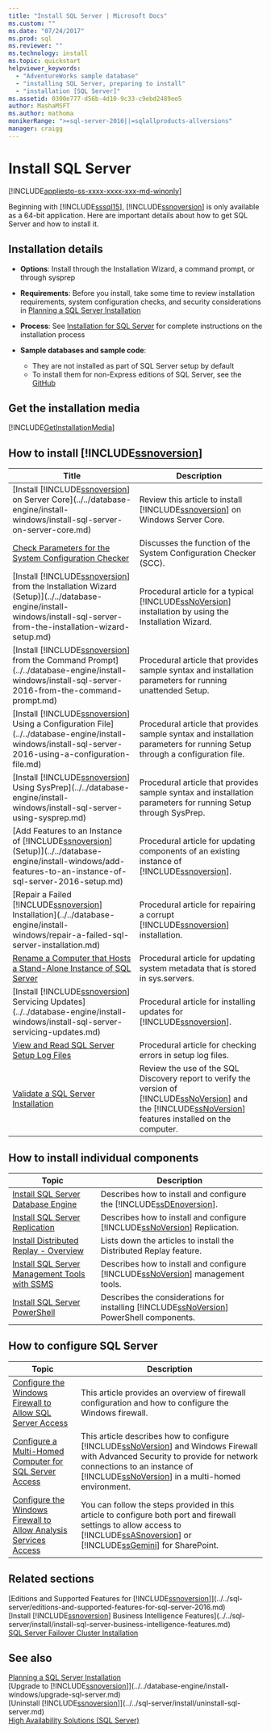 ```yaml
---
title: "Install SQL Server | Microsoft Docs"
ms.custom: ""
ms.date: "07/24/2017"
ms.prod: sql
ms.reviewer: ""
ms.technology: install
ms.topic: quickstart
helpviewer_keywords: 
  - "AdventureWorks sample database"
  - "installing SQL Server, preparing to install"
  - "installation [SQL Server]"
ms.assetid: 0300e777-d56b-4d10-9c33-c9ebd2489ee5
author: MashaMSFT
ms.author: mathoma
monikerRange: ">=sql-server-2016||=sqlallproducts-allversions"
manager: craigg
---
```

# Install SQL Server
[!INCLUDE[appliesto-ss-xxxx-xxxx-xxx-md-winonly](../../includes/appliesto-ss-xxxx-xxxx-xxx-md-winonly.md)]
 
 Beginning with [!INCLUDE[sssql15](../../includes/sssql15-md.md)], [!INCLUDE[ssnoversion](../../includes/ssnoversion-md.md)] is only available as a 64-bit application. Here are important details about how to get SQL Server and how to install it.

## Installation details
  
*  **Options**: Install through the Installation Wizard, a command prompt, or through sysprep
 
*  **Requirements**: Before you install, take some time to review installation requirements, system configuration checks, and security considerations in [Planning a SQL Server Installation](../../sql-server/install/planning-a-sql-server-installation.md) 

* **Process**: See [Installation for SQL Server](../../database-engine/install-windows/installation-for-sql-server-2016.md) for complete instructions on the installation process

* **Sample databases and sample code**: 
    * They are not installed as part of SQL Server setup by default 
    * To install them for non-Express editions of SQL Server, see the [GitHub](https://github.com/Microsoft/sql-server-samples)
    

## Get the installation media

[!INCLUDE[GetInstallationMedia](../../includes/getssmedia.md)]

## How to install [!INCLUDE[ssnoversion](../../includes/ssnoversion-md.md)]
 
|Title|Description|  
|-----------|-----------------|  
|[Install [!INCLUDE[ssnoversion](../../includes/ssnoversion-md.md)] on Server Core](../../database-engine/install-windows/install-sql-server-on-server-core.md)|Review this article to install [!INCLUDE[ssnoversion](../../includes/ssnoversion-md.md)] on Windows Server Core.|  
|[Check Parameters for the System Configuration Checker](../../database-engine/install-windows/check-parameters-for-the-system-configuration-checker.md)|Discusses the function of the System Configuration Checker (SCC).|  
|[Install [!INCLUDE[ssnoversion](../../includes/ssnoversion-md.md)] from the Installation Wizard &#40;Setup&#41;](../../database-engine/install-windows/install-sql-server-from-the-installation-wizard-setup.md)|Procedural article for a typical [!INCLUDE[ssNoVersion](../../includes/ssnoversion-md.md)] installation by using the Installation Wizard.|  
|[Install [!INCLUDE[ssnoversion](../../includes/ssnoversion-md.md)] from the Command Prompt](../../database-engine/install-windows/install-sql-server-2016-from-the-command-prompt.md)|Procedural article that provides sample syntax and installation parameters for running unattended Setup.|  
|[Install [!INCLUDE[ssnoversion](../../includes/ssnoversion-md.md)] Using a Configuration File](../../database-engine/install-windows/install-sql-server-2016-using-a-configuration-file.md)|Procedural article that provides sample syntax and installation parameters for running Setup through a configuration file.|  
|[Install [!INCLUDE[ssnoversion](../../includes/ssnoversion-md.md)] Using SysPrep](../../database-engine/install-windows/install-sql-server-using-sysprep.md)|Procedural article that provides sample syntax and installation parameters for running Setup through SysPrep.|  
|[Add Features to an Instance of [!INCLUDE[ssnoversion](../../includes/ssnoversion-md.md)] &#40;Setup&#41;](../../database-engine/install-windows/add-features-to-an-instance-of-sql-server-2016-setup.md)|Procedural article for updating components of an existing instance of [!INCLUDE[ssnoversion](../../includes/ssnoversion-md.md)].|  
|[Repair a Failed [!INCLUDE[ssnoversion](../../includes/ssnoversion-md.md)] Installation](../../database-engine/install-windows/repair-a-failed-sql-server-installation.md)|Procedural article for repairing a corrupt [!INCLUDE[ssnoversion](../../includes/ssnoversion-md.md)] installation.|  
|[Rename a Computer that Hosts a Stand-Alone Instance of SQL Server](../../database-engine/install-windows/rename-a-computer-that-hosts-a-stand-alone-instance-of-sql-server.md)|Procedural article for updating system metadata that is stored in sys.servers.|  
|[Install [!INCLUDE[ssnoversion](../../includes/ssnoversion-md.md)] Servicing Updates](../../database-engine/install-windows/install-sql-server-servicing-updates.md)|Procedural article for installing updates for [!INCLUDE[ssnoversion](../../includes/ssnoversion-md.md)].|  
|[View and Read SQL Server Setup Log Files](../../database-engine/install-windows/view-and-read-sql-server-setup-log-files.md)|Procedural article for checking errors in setup log files.|  
|[Validate a SQL Server Installation](../../database-engine/install-windows/validate-a-sql-server-installation.md)|Review the use of the SQL Discovery report to verify the version of [!INCLUDE[ssNoVersion](../../includes/ssnoversion-md.md)] and the [!INCLUDE[ssNoVersion](../../includes/ssnoversion-md.md)] features installed on the computer.|  
  
  
## How to install individual components  
  
|Topic|Description|  
|-----------|-----------------|  
|[Install SQL Server Database Engine](../../database-engine/install-windows/install-sql-server-database-engine.md)|Describes how to install and configure the [!INCLUDE[ssDEnoversion](../../includes/ssdenoversion-md.md)].|  
|[Install SQL Server Replication](../../database-engine/install-windows/install-sql-server-replication.md)|Describes how to install and configure [!INCLUDE[ssNoVersion](../../includes/ssnoversion-md.md)] Replication.|  
|[Install Distributed Replay - Overview](../../tools/distributed-replay/install-distributed-replay-overview.md)|Lists down the articles to install the Distributed Replay feature.|  
|[Install SQL Server Management Tools with SSMS](https://msdn.microsoft.com/library/af68d59a-a04d-4f23-9967-ad4ee2e63381)|Describes how to install and configure [!INCLUDE[ssNoVersion](../../includes/ssnoversion-md.md)] management tools.|  
|[Install SQL Server PowerShell](../../database-engine/install-windows/install-sql-server-powershell.md)|Describes the considerations for installing [!INCLUDE[ssNoVersion](../../includes/ssnoversion-md.md)] PowerShell components.|  
  

## How to configure SQL Server  
  
|Topic|Description|  
|-----------|-----------------|  
|[Configure the Windows Firewall to Allow SQL Server Access](../../sql-server/install/configure-the-windows-firewall-to-allow-sql-server-access.md)|This article provides an overview of firewall configuration and how to configure the Windows firewall.|  
|[Configure a Multi-Homed Computer for SQL Server Access](../../sql-server/install/configure-a-multi-homed-computer-for-sql-server-access.md)|This article describes how to configure [!INCLUDE[ssNoVersion](../../includes/ssnoversion-md.md)] and Windows Firewall with Advanced Security to provide for network connections to an instance of [!INCLUDE[ssNoVersion](../../includes/ssnoversion-md.md)] in a multi-homed environment.|  
|[Configure the Windows Firewall to Allow Analysis Services Access](../../analysis-services/instances/configure-the-windows-firewall-to-allow-analysis-services-access.md)|You can follow the steps provided in this article to configure both port and firewall settings to allow access to [!INCLUDE[ssASnoversion](../../includes/ssasnoversion-md.md)] or [!INCLUDE[ssGemini](../../includes/ssgemini-md.md)] for SharePoint.|  
  
## Related sections  
[Editions and Supported Features for [!INCLUDE[ssnoversion](../../includes/ssnoversion-md.md)]](../../sql-server/editions-and-supported-features-for-sql-server-2016.md)  
[Install [!INCLUDE[ssnoversion](../../includes/ssnoversion-md.md)] Business Intelligence Features](../../sql-server/install/install-sql-server-business-intelligence-features.md)  
  [SQL Server Failover Cluster Installation](../../sql-server/failover-clusters/install/sql-server-failover-cluster-installation.md)  
 
  
## See also  

[Planning a SQL Server Installation](../../sql-server/install/planning-a-sql-server-installation.md)   
 [Upgrade to [!INCLUDE[ssnoversion](../../includes/ssnoversion-md.md)]](../../database-engine/install-windows/upgrade-sql-server.md)   
 [Uninstall [!INCLUDE[ssnoversion](../../includes/ssnoversion-md.md)]](../../sql-server/install/uninstall-sql-server.md)   
 [High Availability Solutions &#40;SQL Server&#41;](../../sql-server/failover-clusters/high-availability-solutions-sql-server.md)  
  
  
